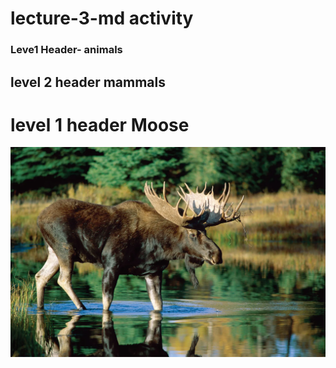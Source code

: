 # lecture-3-md activity

### Leve1 Header- animals

## level 2 header mammals

# level 1 header  Moose
![](https://github.com/bpetrie92/lecture-3-test/blob/16c4acfb9a23d91474de7187cc1286a1dd68879c/bull-moose-water.webp)

[](https://www.nationalgeographic.com/animals/mammals/facts/moose)
